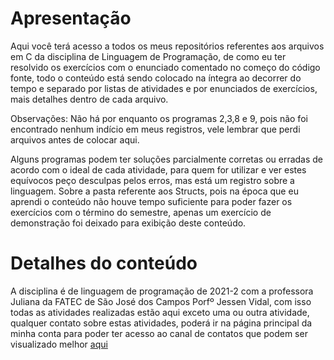 # Apresentação
Aqui você terá acesso a todos os meus repositórios referentes aos arquivos em C da disciplina de Linguagem de Programação, de como eu ter resolvido os exercícios com o enunciado comentado no começo do código fonte, todo o conteúdo está sendo colocado na íntegra ao decorrer do tempo e separado por listas de atividades e por enunciados de exercícios, mais detalhes dentro de cada arquivo. 

Observações: Não há por enquanto os programas 2,3,8 e 9, pois não foi encontrado nenhum indício em meus registros, vele lembrar que perdi arquivos antes de colocar aqui. 

Alguns programas podem ter soluções parcialmente corretas ou erradas de acordo com o ideal de cada atividade, para quem for utilizar e ver estes equívocos peço desculpas pelos erros, mas está um registro sobre a linguagem. Sobre a pasta referente aos Structs, pois na época que eu aprendi o conteúdo não houve tempo suficiente para poder fazer os exercícios com o término do semestre, apenas um exercício de demonstração foi deixado para exibição deste conteúdo.

# Detalhes do conteúdo
A disciplina é de linguagem de programação de 2021-2 com a professora Juliana da FATEC de São José dos Campos Porfº Jessen Vidal, com isso todas as atividades realizadas estão aqui exceto uma ou outra atividade, qualquer contato sobre estas atividades, poderá ir na página principal da minha conta para poder ter acesso ao canal de contatos que podem ser visualizado melhor <a href="https://github.com/PedroSilva201">aqui</a>
